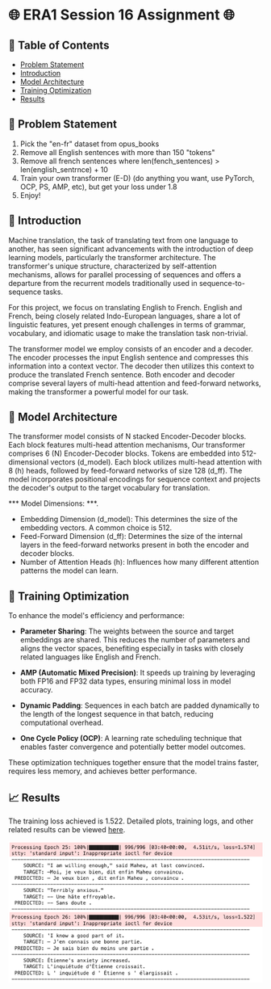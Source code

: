 # 🌐 ERA1 Session 16 Assignment 🌐

## 📌 Table of Contents

- [Problem Statement](#problem-statement)
- [Introduction](#introduction)
- [Model Architecture](#model-architecture)
- [Training Optimization](#data-augmentation)
- [Results](#results)


## 🎯 Problem Statement

1. Pick the "en-fr" dataset from opus_books
2. Remove all English sentences with more than 150 "tokens"
3. Remove all french sentences where len(fench_sentences) > len(english_sentrnce) + 10
4. Train your own transformer (E-D) (do anything you want, use PyTorch, OCP, PS, AMP, etc), but get your loss under 1.8
5. Enjoy! 

## 📝 Introduction

Machine translation, the task of translating text from one language to another, has seen significant advancements with the introduction of deep learning models, particularly the transformer architecture. The transformer's unique structure, characterized by self-attention mechanisms, allows for parallel processing of sequences and offers a departure from the recurrent models traditionally used in sequence-to-sequence tasks.

For this project, we focus on translating English to French. English and French, being closely related Indo-European languages, share a lot of linguistic features, yet present enough challenges in terms of grammar, vocabulary, and idiomatic usage to make the translation task non-trivial.

The transformer model we employ consists of an encoder and a decoder. The encoder processes the input English sentence and compresses this information into a context vector. The decoder then utilizes this context to produce the translated French sentence. Both encoder and decoder comprise several layers of multi-head attention and feed-forward networks, making the transformer a powerful model for our task.

## 📐 Model Architecture

The transformer model consists of N stacked Encoder-Decoder blocks. Each block features multi-head attention mechanisms, Our transformer comprises 6 (N) Encoder-Decoder blocks. Tokens are embedded into 512-dimensional vectors (d_model). Each block utilizes multi-head attention with 8 (h) heads, followed by feed-forward networks of size 128 (d_ff). The model incorporates positional encodings for sequence context and projects the decoder's output to the target vocabulary for translation.

*** Model Dimensions: ***. 
- Embedding Dimension (d_model): This determines the size of the embedding vectors. A common choice is 512.  
- Feed-Forward Dimension (d_ff): Determines the size of the internal layers in the feed-forward networks present in both the encoder and decoder blocks.  
- Number of Attention Heads (h): Influences how many different attention patterns the model can learn.  

## 🔧 Training Optimization

To enhance the model's efficiency and performance:

- **Parameter Sharing**: The weights between the source and target embeddings are shared. This reduces the number of parameters and aligns the vector spaces, benefiting especially in tasks with closely related languages like English and French.

- **AMP (Automatic Mixed Precision)**: It speeds up training by leveraging both FP16 and FP32 data types, ensuring minimal loss in model accuracy.

- **Dynamic Padding**: Sequences in each batch are padded dynamically to the length of the longest sequence in that batch, reducing computational overhead.

- **One Cycle Policy (OCP)**: A learning rate scheduling technique that enables faster convergence and potentially better model outcomes.

These optimization techniques together ensure that the model trains faster, requires less memory, and achieves better performance.


## 📈 Results

The training loss achieved is 1.522. Detailed plots, training logs, and other related results can be viewed [here](./era1-session16-transformer-optimization.ipynb). 

![Alt text](image.png)


